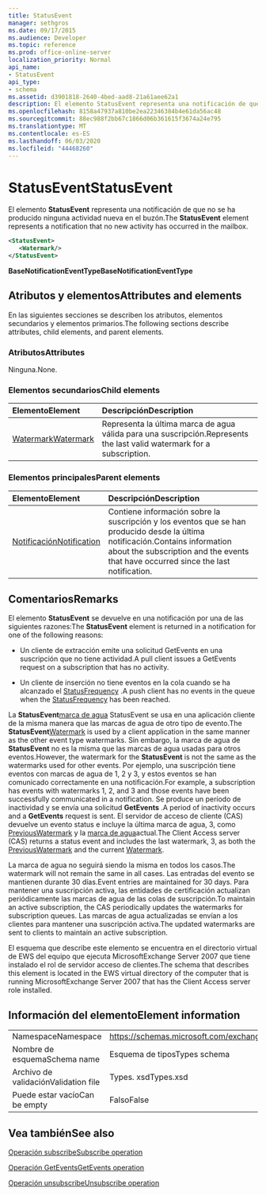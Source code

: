 ```yaml
---
title: StatusEvent
manager: sethgros
ms.date: 09/17/2015
ms.audience: Developer
ms.topic: reference
ms.prod: office-online-server
localization_priority: Normal
api_name:
- StatusEvent
api_type:
- schema
ms.assetid: d3901818-2640-4bed-aad8-21a61aee62a1
description: El elemento StatusEvent representa una notificación de que no se ha producido ninguna actividad nueva en el buzón.
ms.openlocfilehash: 8158a47937a810be2ea22346384b4e61da56ac48
ms.sourcegitcommit: 88ec988f2bb67c1866d06b361615f3674a24e795
ms.translationtype: MT
ms.contentlocale: es-ES
ms.lasthandoff: 06/03/2020
ms.locfileid: "44468260"
---
```

# <a name="statusevent"></a><span data-ttu-id="3691c-103">StatusEvent</span><span class="sxs-lookup"><span data-stu-id="3691c-103">StatusEvent</span></span>

<span data-ttu-id="3691c-104">El elemento **StatusEvent** representa una notificación de que no se ha producido ninguna actividad nueva en el buzón.</span><span class="sxs-lookup"><span data-stu-id="3691c-104">The **StatusEvent** element represents a notification that no new activity has occurred in the mailbox.</span></span> 
  
```xml
<StatusEvent>
   <Watermark/>
</StatusEvent>
```

 <span data-ttu-id="3691c-105">**BaseNotificationEventType**</span><span class="sxs-lookup"><span data-stu-id="3691c-105">**BaseNotificationEventType**</span></span>
## <a name="attributes-and-elements"></a><span data-ttu-id="3691c-106">Atributos y elementos</span><span class="sxs-lookup"><span data-stu-id="3691c-106">Attributes and elements</span></span>

<span data-ttu-id="3691c-107">En las siguientes secciones se describen los atributos, elementos secundarios y elementos primarios.</span><span class="sxs-lookup"><span data-stu-id="3691c-107">The following sections describe attributes, child elements, and parent elements.</span></span>
  
### <a name="attributes"></a><span data-ttu-id="3691c-108">Atributos</span><span class="sxs-lookup"><span data-stu-id="3691c-108">Attributes</span></span>

<span data-ttu-id="3691c-109">Ninguna.</span><span class="sxs-lookup"><span data-stu-id="3691c-109">None.</span></span>
  
### <a name="child-elements"></a><span data-ttu-id="3691c-110">Elementos secundarios</span><span class="sxs-lookup"><span data-stu-id="3691c-110">Child elements</span></span>

|<span data-ttu-id="3691c-111">**Elemento**</span><span class="sxs-lookup"><span data-stu-id="3691c-111">**Element**</span></span>|<span data-ttu-id="3691c-112">**Descripción**</span><span class="sxs-lookup"><span data-stu-id="3691c-112">**Description**</span></span>|
|:-----|:-----|
|[<span data-ttu-id="3691c-113">Watermark</span><span class="sxs-lookup"><span data-stu-id="3691c-113">Watermark</span></span>](watermark.md) <br/> |<span data-ttu-id="3691c-114">Representa la última marca de agua válida para una suscripción.</span><span class="sxs-lookup"><span data-stu-id="3691c-114">Represents the last valid watermark for a subscription.</span></span>  <br/> |
   
### <a name="parent-elements"></a><span data-ttu-id="3691c-115">Elementos principales</span><span class="sxs-lookup"><span data-stu-id="3691c-115">Parent elements</span></span>

|<span data-ttu-id="3691c-116">**Elemento**</span><span class="sxs-lookup"><span data-stu-id="3691c-116">**Element**</span></span>|<span data-ttu-id="3691c-117">**Descripción**</span><span class="sxs-lookup"><span data-stu-id="3691c-117">**Description**</span></span>|
|:-----|:-----|
|[<span data-ttu-id="3691c-118">Notificación</span><span class="sxs-lookup"><span data-stu-id="3691c-118">Notification</span></span>](notification-ex15websvcsotherref.md) <br/> |<span data-ttu-id="3691c-119">Contiene información sobre la suscripción y los eventos que se han producido desde la última notificación.</span><span class="sxs-lookup"><span data-stu-id="3691c-119">Contains information about the subscription and the events that have occurred since the last notification.</span></span>  <br/> |
   
## <a name="remarks"></a><span data-ttu-id="3691c-120">Comentarios</span><span class="sxs-lookup"><span data-stu-id="3691c-120">Remarks</span></span>

<span data-ttu-id="3691c-121">El elemento **StatusEvent** se devuelve en una notificación por una de las siguientes razones:</span><span class="sxs-lookup"><span data-stu-id="3691c-121">The **StatusEvent** element is returned in a notification for one of the following reasons:</span></span> 
  
- <span data-ttu-id="3691c-122">Un cliente de extracción emite una solicitud GetEvents en una suscripción que no tiene actividad.</span><span class="sxs-lookup"><span data-stu-id="3691c-122">A pull client issues a GetEvents request on a subscription that has no activity.</span></span>
    
- <span data-ttu-id="3691c-123">Un cliente de inserción no tiene eventos en la cola cuando se ha alcanzado el [StatusFrequency](statusfrequency.md) .</span><span class="sxs-lookup"><span data-stu-id="3691c-123">A push client has no events in the queue when the [StatusFrequency](statusfrequency.md) has been reached.</span></span> 
    
<span data-ttu-id="3691c-124">La **StatusEvent**[marca de agua](watermark.md) StatusEvent se usa en una aplicación cliente de la misma manera que las marcas de agua de otro tipo de evento.</span><span class="sxs-lookup"><span data-stu-id="3691c-124">The **StatusEvent**[Watermark](watermark.md) is used by a client application in the same manner as the other event type watermarks.</span></span> <span data-ttu-id="3691c-125">Sin embargo, la marca de agua de **StatusEvent** no es la misma que las marcas de agua usadas para otros eventos.</span><span class="sxs-lookup"><span data-stu-id="3691c-125">However, the watermark for the **StatusEvent** is not the same as the watermarks used for other events.</span></span> <span data-ttu-id="3691c-126">Por ejemplo, una suscripción tiene eventos con marcas de agua de 1, 2 y 3, y estos eventos se han comunicado correctamente en una notificación.</span><span class="sxs-lookup"><span data-stu-id="3691c-126">For example, a subscription has events with watermarks 1, 2, and 3 and those events have been successfully communicated in a notification.</span></span> <span data-ttu-id="3691c-127">Se produce un período de inactividad y se envía una solicitud **GetEvents** .</span><span class="sxs-lookup"><span data-stu-id="3691c-127">A period of inactivity occurs and a **GetEvents** request is sent.</span></span> <span data-ttu-id="3691c-128">El servidor de acceso de cliente (CAS) devuelve un evento status e incluye la última marca de agua, 3, como [PreviousWatermark](previouswatermark.md) y la [marca de agua](watermark.md)actual.</span><span class="sxs-lookup"><span data-stu-id="3691c-128">The Client Access server (CAS) returns a status event and includes the last watermark, 3, as both the [PreviousWatermark](previouswatermark.md) and the current [Watermark](watermark.md).</span></span>
  
<span data-ttu-id="3691c-129">La marca de agua no seguirá siendo la misma en todos los casos.</span><span class="sxs-lookup"><span data-stu-id="3691c-129">The watermark will not remain the same in all cases.</span></span> <span data-ttu-id="3691c-130">Las entradas del evento se mantienen durante 30 días.</span><span class="sxs-lookup"><span data-stu-id="3691c-130">Event entries are maintained for 30 days.</span></span> <span data-ttu-id="3691c-131">Para mantener una suscripción activa, las entidades de certificación actualizan periódicamente las marcas de agua de las colas de suscripción.</span><span class="sxs-lookup"><span data-stu-id="3691c-131">To maintain an active subscription, the CAS periodically updates the watermarks for subscription queues.</span></span> <span data-ttu-id="3691c-132">Las marcas de agua actualizadas se envían a los clientes para mantener una suscripción activa.</span><span class="sxs-lookup"><span data-stu-id="3691c-132">The updated watermarks are sent to clients to maintain an active subscription.</span></span>
  
<span data-ttu-id="3691c-133">El esquema que describe este elemento se encuentra en el directorio virtual de EWS del equipo que ejecuta MicrosoftExchange Server 2007 que tiene instalado el rol de servidor acceso de clientes.</span><span class="sxs-lookup"><span data-stu-id="3691c-133">The schema that describes this element is located in the EWS virtual directory of the computer that is running MicrosoftExchange Server 2007 that has the Client Access server role installed.</span></span>
  
## <a name="element-information"></a><span data-ttu-id="3691c-134">Información del elemento</span><span class="sxs-lookup"><span data-stu-id="3691c-134">Element information</span></span>

|||
|:-----|:-----|
|<span data-ttu-id="3691c-135">Namespace</span><span class="sxs-lookup"><span data-stu-id="3691c-135">Namespace</span></span>  <br/> |https://schemas.microsoft.com/exchange/services/2006/types  <br/> |
|<span data-ttu-id="3691c-136">Nombre de esquema</span><span class="sxs-lookup"><span data-stu-id="3691c-136">Schema name</span></span>  <br/> |<span data-ttu-id="3691c-137">Esquema de tipos</span><span class="sxs-lookup"><span data-stu-id="3691c-137">Types schema</span></span>  <br/> |
|<span data-ttu-id="3691c-138">Archivo de validación</span><span class="sxs-lookup"><span data-stu-id="3691c-138">Validation file</span></span>  <br/> |<span data-ttu-id="3691c-139">Types. xsd</span><span class="sxs-lookup"><span data-stu-id="3691c-139">Types.xsd</span></span>  <br/> |
|<span data-ttu-id="3691c-140">Puede estar vacío</span><span class="sxs-lookup"><span data-stu-id="3691c-140">Can be empty</span></span>  <br/> |<span data-ttu-id="3691c-141">Falso</span><span class="sxs-lookup"><span data-stu-id="3691c-141">False</span></span>  <br/> |
   
## <a name="see-also"></a><span data-ttu-id="3691c-142">Vea también</span><span class="sxs-lookup"><span data-stu-id="3691c-142">See also</span></span>



[<span data-ttu-id="3691c-143">Operación subscribe</span><span class="sxs-lookup"><span data-stu-id="3691c-143">Subscribe operation</span></span>](subscribe-operation.md)
  
[<span data-ttu-id="3691c-144">Operación GetEvents</span><span class="sxs-lookup"><span data-stu-id="3691c-144">GetEvents operation</span></span>](getevents-operation.md)
  
[<span data-ttu-id="3691c-145">Operación unsubscribe</span><span class="sxs-lookup"><span data-stu-id="3691c-145">Unsubscribe operation</span></span>](unsubscribe-operation.md)


